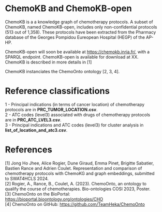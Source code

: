 # ChemoKB and ChemoKB-open
ChemoKB is a a knowledge graph of chemotherapy protocols. A subset of ChemoKB, named ChemoKB-open, includes only non-confidential protocols (513 out of 1,358).
These protocols have been extracted from the Pharmacy database of the Georges Pompidou Eureopean Hospital (HEGP) of the AP-HP. 

ChemoKB-open will soon be available at https://chemokb.inria.fr/, with a SPARQL endpoint.
ChemoKB-open is available for download at XX.
ChemoKB is described in more details in [1]

ChemoKB instanciates the ChemoOnto ontology [2, 3, 4].


# Reference classifications
1 - Principal indications (in terms of cancer location) of chemotherapy protocols are in **PRC_TUMOR_LOCATION.csv**. <br />
2 - ATC codes (level3) associated with drugs of chemotherapy protocols are in **PRC_ATC_LVEL3.csv**. <br />
3 - Principal indications and ATC codes (level3) for cluster analysis in **list_of_location_and_atc3.csv**. <br />


# References
[1] Jong Ho Jhee, Alice Rogier, Dune Giraud, Emma Pinet, Brigitte Sabatier, Bastien Rance and Adrien Coulet. Representation and comparison of chemotherapy protocols with ChemoKG and graph embeddings, submitted to SWAT4HCLS 2024. <br />
[2] Rogier, A., Rance, B., Coulet, A. (2023). ChemoOnto, an ontology to qualify the course of chemotherapies. Bio-ontologies COSI 2023, Poster.  <br />
[3] ChemoOnto on the BioPortal: https://bioportal.bioontology.org/ontologies/CHO <br />
[4] ChemoOnto on GitHub: https://github.com/TeamHeka/ChemoOnto




